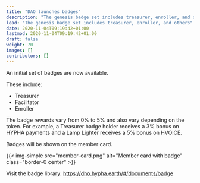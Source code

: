 ```yaml
---
title: "DAO launches badges"
description: "The genesis badge set includes treasurer, enroller, and others"
lead: "The genesis badge set includes treasurer, enroller, and others"
date: 2020-11-04T09:19:42+01:00
lastmod: 2020-11-04T09:19:42+01:00
draft: false
weight: 70
images: []
contributors: []
---
```


An initial set of badges are now available.

These include:
- Treasurer 
- Facilitator
- Enroller

The badge rewards vary from 0% to 5% and also vary depending on the token.  For example, a Treasurer badge holder receives a 3% bonus on HYPHA payments and a Lamp Lighter receives a 5% bonus on HVOICE.

Badges will be shown on the member card. 

{{< img-simple src="member-card.png" alt="Member card with badge" class="border-0 center" >}}


Visit the badge library: https://dho.hypha.earth/#/documents/badge
